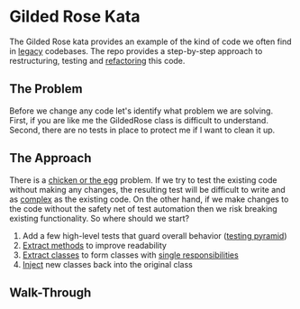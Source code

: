 # Gilded Rose Kata

The Gilded Rose kata provides an example of the kind of code we often find in 
[legacy](https://en.wikipedia.org/wiki/Legacy_code#Modern_interpretations) codebases.  The repo provides a 
step-by-step approach to restructuring, testing and [refactoring](https://en.wikipedia.org/wiki/Code_refactoring) 
this code. 

## The Problem 
Before we change any code let's identify what problem we are solving. First, if you are like me the GildedRose class 
is difficult to understand. Second, there are no tests in place to protect me if I want to clean it up. 

## The Approach 
There is a [chicken or the egg](https://en.wikipedia.org/wiki/Chicken_or_the_egg) problem.  If we try to test the 
existing code without making any changes, the resulting test will be difficult to write and as 
[complex](https://en.wikipedia.org/wiki/Cyclomatic_complexity) as the existing code. On the other hand, if we make 
changes to the code without the safety net of test automation then we risk breaking existing functionality.  So where
should we start?  
1. Add a few high-level tests that guard overall behavior 
([testing pyramid](https://martinfowler.com/articles/practical-test-pyramid.html))
2. [Extract methods](https://refactoring.com/catalog/extractFunction.html) to improve readability
3. [Extract classes](https://refactoring.com/catalog/extractClass.html) to form classes with 
[single responsibilities](https://en.wikipedia.org/wiki/Single-responsibility_principle)
4. [Inject](https://en.wikipedia.org/wiki/Dependency_inversion_principle) new classes back into the original class

## Walk-Through
